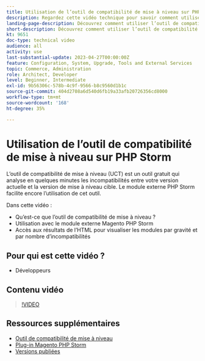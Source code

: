 ```yaml
---
title: Utilisation de l’outil de compatibilité de mise à niveau sur PHP Storm
description: Regardez cette vidéo technique pour savoir comment utiliser l’outil de compatibilité de mise à niveau avec le plug-in PHP Storm.
landing-page-description: Découvrez comment utiliser l’outil de compatibilité de mise à niveau avec le plug-in PHP Storm afin de faciliter l’identification et la résolution des incompatibilités.
short-description: Découvrez comment utiliser l’outil de compatibilité de mise à niveau avec le plug-in PHP Storm afin de faciliter l’identification et la résolution des incompatibilités.
kt: 9651
doc-type: technical video
audience: all
activity: use
last-substantial-update: 2023-04-27T00:00:00Z
feature: Configuration, System, Upgrade, Tools and External Services
topic: Commerce, Administration
role: Architect, Developer
level: Beginner, Intermediate
exl-id: 9b56306c-578b-4c9f-9566-b8c9560d1b1c
source-git-commit: 404d2708a6d540d6fb19a33afb20726356cd8000
workflow-type: tm+mt
source-wordcount: '168'
ht-degree: 35%

---
```


# Utilisation de l’outil de compatibilité de mise à niveau sur PHP Storm

L’outil de compatibilité de mise à niveau (UCT) est un outil gratuit qui analyse en quelques minutes les incompatibilités entre votre version actuelle et la version de mise à niveau cible. Le module externe PHP Storm facilite encore l’utilisation de cet outil.

Dans cette vidéo :

- Qu’est-ce que l’outil de compatibilité de mise à niveau ?
- Utilisation avec le module externe Magento PHP Storm
- Accès aux résultats de l’HTML pour visualiser les modules par gravité et par nombre d’incompatibilités

## Pour qui est cette vidéo ?

- Développeurs

## Contenu vidéo

>[!VIDEO](https://video.tv.adobe.com/v/340150?quality=12&learn=on)

## Ressources supplémentaires

- [Outil de compatibilité de mise à niveau](https://experienceleague.adobe.com/docs/commerce-operations/upgrade-guide/upgrade-compatibility-tool/overview.html)
- [Plug-in Magento PHP Storm](https://plugins.jetbrains.com/plugin/8024-magento-phpstorm)
- [Versions publiées](https://experienceleague.adobe.com/docs/commerce-operations/release/versions.html)
